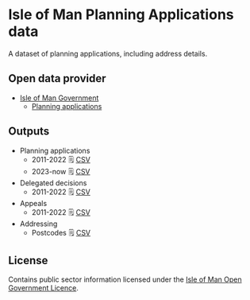 # Isle of Man Planning Applications data

A dataset of planning applications, including address details.

## Open data provider

* [Isle of Man Government](https://www.gov.im/about-the-government/government/open-data/)
  * [Planning applications](https://www.gov.im/about-the-government/government/open-data/energy-and-environment/planning-application-data/)

## Outputs

  * Planning applications
    * 2011-2022 :spiral_notepad: [CSV](https://github.com/dankarran/isleofman-opendata/blob/main/data/gov.im/planning-applications/outputs/planning-applications.csv)
    * 2023-now :spiral_notepad: [CSV](https://github.com/dankarran/isleofman-opendata/blob/main/data/gov.im/planning-applications/outputs/planning-applications-weekly.csv)
  * Delegated decisions
    * 2011-2022 :spiral_notepad: [CSV](https://github.com/dankarran/isleofman-opendata/blob/main/data/gov.im/planning-applications/outputs/delegated-decisions.csv)
  * Appeals 
    * 2011-2022 :spiral_notepad: [CSV](https://github.com/dankarran/isleofman-opendata/blob/main/data/gov.im/planning-applications/outputs/appeals.csv)
  * Addressing
    * Postcodes :spiral_notepad: [CSV](https://github.com/dankarran/isleofman-opendata/blob/main/data/gov.im/planning-applications/outputs/addressing/postcodes.csv)

## License

Contains public sector information licensed under the [Isle of Man Open Government Licence](https://www.gov.im/about-this-site/open-government-licence/).
